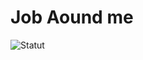 # Job Aound me

![Statut](https://github.com/ScrollAgency/JAM/actions/workflows/staging.yml/badge.svg)

